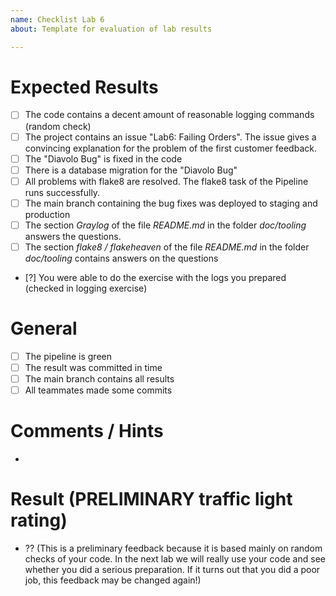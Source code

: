 ```yaml
---
name: Checklist Lab 6
about: Template for evaluation of lab results

---
```


# Expected Results
- [ ] The code contains a decent amount of reasonable logging commands (random check)
- [ ] The project contains an issue "Lab6: Failing Orders". The issue gives a convincing explanation for the problem of the first customer feedback.
- [ ] The "Diavolo Bug" is fixed in the code
- [ ] There is a database migration for the "Diavolo Bug" 
- [ ] All problems with flake8 are resolved. The flake8 task of the Pipeline runs successfully.
- [ ] The main branch containing the bug fixes was deployed to staging and production
- [ ] The section _Graylog_ of the file _README.md_ in the folder _doc/tooling_ answers the questions. 
- [ ] The section _flake8 / flakeheaven_ of the file _README.md_ in the folder _doc/tooling_ contains answers on the questions 
- [?] You were able to do the exercise with the logs you prepared (checked in logging exercise)

# General
- [ ] The pipeline is green
- [ ] The result was committed in time
- [ ] The main branch contains all results 
- [ ] All teammates made some commits 

# Comments / Hints
- 

# Result (PRELIMINARY traffic light rating)
- ?? (This is a preliminary feedback because it is based mainly on random checks of your code. In the next lab we will really use your code and see whether you did a serious preparation. If it turns out that you did a poor job, this feedback may be changed again!)
